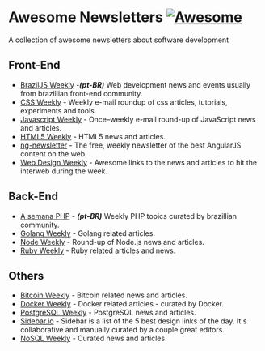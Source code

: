 # Awesome Newsletters [![Awesome](https://cdn.rawgit.com/sindresorhus/awesome/d7305f38d29fed78fa85652e3a63e154dd8e8829/media/badge.svg)](https://github.com/sindresorhus/awesome)
A collection of awesome newsletters about software development

## Front-End
* [BrazilJS Weekly](http://us5.campaign-archive2.com/home/?u=77b6594f10bba05dcc722c80e&id=e6beed4270) -***(pt-BR)*** Web development news and events usually from brazillian front-end community.
* [CSS Weekly](http://css-weekly.com/) - Weekly e-mail roundup of css articles, tutorials, experiments and tools.
* [Javascript Weekly](http://javascriptweekly.com/) - Once–weekly e-mail round-up of JavaScript news and articles.
* [HTML5 Weekly](http://html5weekly.com/) - HTML5 news and articles.
* [ng-newsletter](http://www.ng-newsletter.com/) - The free, weekly newsletter of the best AngularJS content on the web.
* [Web Design Weekly](http://web-design-weekly.com/) - Awesome links to the news and articles to hit the interweb during the week.

## Back-End
* [A semana PHP](http://asemanaphp.com.br/) - ***(pt-BR)*** Weekly PHP topics curated by brazillian community.
* [Golang Weekly](http://golangweekly.com/) - Golang related articles.
* [Node Weekly](http://nodeweekly.com/) - Round-up of Node.js news and articles.
* [Ruby Weekly](http://rubyweekly.com/) - Ruby related articles and news.


## Others
* [Bitcoin Weekly](http://bitcoinweekly.com/) - Bitcoin related news and articles.
* [Docker Weekly](https://www.docker.com/newsletter-subscription) - Docker related articles - curated by Docker.
* [PostgreSQL Weekly](http://postgresweekly.com/) - PostgreSQL news and articles.
* [Sidebar.io](http://sidebar.io/) - Sidebar is a list of the 5 best design links of the day. It's collaborative and manually curated by a couple great editors.
* [NoSQL Weekly](http://us2.campaign-archive2.com/home/?u=72f68dcee17c92724bc7822fb&id=2f0470315b) - Curated news and articles.
